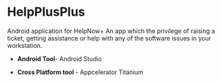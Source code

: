 # HelpPlusPlus
Android application for HelpNow+
An app which the privilege of raising a ticket, getting assistance or help with any of the software issues in your workstation. 
 - **Android Tool**- Android Studio 

 - **Cross Platform tool** - Appcelerator Titanium 

